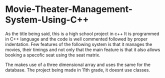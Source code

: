 # Movie-Theater-Management-System-Using-C++

As the title being said, this is a high school project in c++
It is programmed in C++ language and the code is well commented followed by proper indentation.
Few features of the following system is that it manages the movies, their timings and not only that 
the main feature is that it also allows booking a specofic seat using the seat matrix.

The makes use of a three dimensional array and uses the same for the database. The project being made in 11th grade,
it doesnt use classes.
